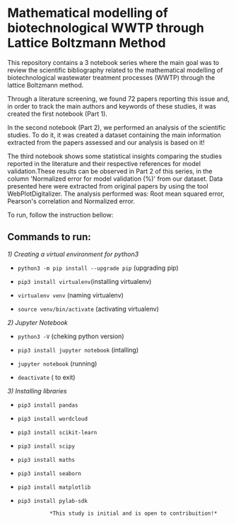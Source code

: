 # Mathematical modelling of biotechnological WWTP through Lattice Boltzmann Method

This repository contains a 3 notebook series where the main goal was to review the scientific bibliography related to the mathematical modelling of biotechnological wastewater treatment processes (WWTP) through the lattice Boltzmann method. 

Through a literature screening, we found 72 papers reporting this issue and, in order to track the main authors and keywords of these studies, it was created the first notebook (Part 1).

In the second notebook (Part 2), we performed an analysis of the scientific studies. To do it, it was created a dataset containing the main information extracted from the papers assessed and our analysis is based on it!

The third notebook shows some statistical insights comparing the studies reported in the literature and their respective references for model validation.These results can be observed in Part 2 of this series, in the column 'Normalized error for model validation (%)' from our dataset. Data presented here were extracted from original papers by using the tool WebPlotDigitalizer. The analysis performed was: Root mean squared error, Pearson's correlation and Normalized error.

To run, follow the instruction bellow:

## Commands to run:

*1) Creating a virtual environment for python3*

- `python3 -m pip install --upgrade pip` (upgrading pip)

- `pip3 install virtualenv`(installing virtualenv)

- `virtualenv venv` (naming virtualenv)

- `source venv/bin/activate` (activating virtualenv)

*2) Jupyter Notebook*

- `python3 -V` (cheking python version)

- `pip3 install jupyter notebook` (intalling)

- `jupyter notebook` (running)

- `deactivate` ( to exit)

*3) Installing libraries* 

- `pip3 install pandas`

- `pip3 install wordcloud`

- `pip3 install scikit-learn`

- `pip3 install scipy`

- `pip3 install maths`

- `pip3 install seaborn`

- `pip3 install matplotlib`

- `pip3 install pylab-sdk`




				*This study is initial and is open to contribuition!*